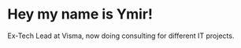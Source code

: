 <h1>Hey my name is Ymir!</h1>

Ex-Tech Lead at Visma, now doing consulting for different IT projects.

